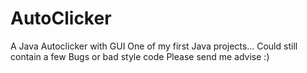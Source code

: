 # AutoClicker
A Java Autoclicker with GUI
One of my first Java projects...
Could still contain a few Bugs or bad style code
Please send me advise :)
